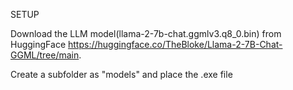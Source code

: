 SETUP

Download the LLM model(llama-2-7b-chat.ggmlv3.q8_0.bin) from HuggingFace https://huggingface.co/TheBloke/Llama-2-7B-Chat-GGML/tree/main.

Create a subfolder as "models" and place the .exe file 
